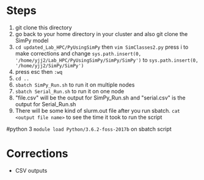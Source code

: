 # Steps 
1. git clone this directory 
2. go back to your home directory in your cluster and also git clone the SimPy model 
3. `cd updated_Lab_HPC/PyUsingSimPy` then `vim SimClasses2.py`
  press i to make corrections and change `sys.path.insert(0, '/home/yjj2/Lab_HPC/PyUsingSimPy/SimPy/SimPy')` to `sys.path.insert(0, '/home/yjj2/SimPy/SimPy')`
4. press esc then `:wq`
5. `cd ..`
6. `sbatch SimPy_Run.sh` to run it on multiple nodes 
7. `sbatch Serial_Run.sh` to run it on one node
8. "file.csv" will be the output for SimPy_Run.sh and "serial.csv" is the output for Serial_Run.sh
9. There will be some kind of slurm.out file after you run sbatch. `cat <output file name>` to see the time it took to run the script

#python 3
`module load Python/3.6.2-foss-2017b` on sbatch script

# Corrections 
- CSV outputs 
